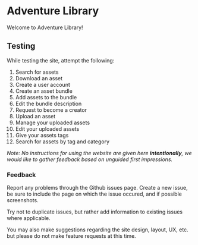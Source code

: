# Adventure Library
Welcome to Adventure Library!

## Testing
While testing the site, attempt the following:
1. Search for assets
2. Download an asset
3. Create a user account
4. Create an asset bundle
5. Add assets to the bundle
6. Edit the bundle description
7. Request to become a creator
8. Upload an asset
9. Manage your uploaded assets
10. Edit your uploaded assets
11. Give your assets tags
12. Search for assets by tag and category

*Note: No instructions for using the website are given here **intentionally**, we would like to gather feedback based on unguided first impressions.*

### Feedback
Report any problems through the Github issues page. Create a new issue, be sure to include the page on which the issue occured, and if possible screenshots.

Try not to duplicate issues, but rather add information to existing issues where applicable.

You may also make suggestions regarding the site design, layout, UX, etc. but please do not make feature requests at this time. 
